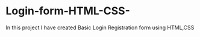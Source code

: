 # Login-form-HTML-CSS- 
In this project I have created Basic Login Registration form using HTML,CSS 
